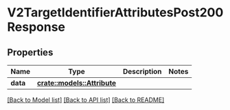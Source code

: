 # V2TargetIdentifierAttributesPost200Response

## Properties

Name | Type | Description | Notes
------------ | ------------- | ------------- | -------------
**data** | [**crate::models::Attribute**](attribute.md) |  | 

[[Back to Model list]](../README.md#documentation-for-models) [[Back to API list]](../README.md#documentation-for-api-endpoints) [[Back to README]](../README.md)


